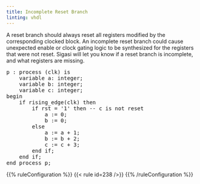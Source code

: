 ```yaml
---
title: Incomplete Reset Branch
linting: vhdl
---
```


A reset branch should always reset all registers modified by the corresponding clocked block. An incomplete reset branch could cause unexpected enable or clock gating logic to be synthesized for the registers that were not reset. Sigasi will let you know if a reset branch is incomplete, and what registers are missing.

<pre>
p : process (clk) is
    variable a: integer;
    variable b: integer;
    variable c: integer;
begin
    if rising_edge(clk) then
        if rst = '1' <span class="warning">then</span> -- c is not reset
            a := 0;
            b := 0;
        else
            a := a + 1;
            b := b + 2;
            c := c + 3;
        end if;
    end if;
end process p;
</pre>

{{% ruleConfiguration %}}
{{< rule id=238 />}}
{{% /ruleConfiguration %}}
